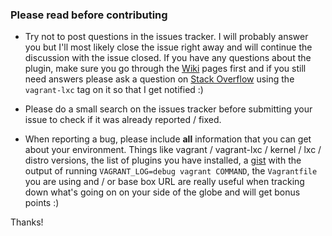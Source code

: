 ### Please read before contributing

* Try not to post questions in the issues tracker. I will probably answer you
  but I'll most likely close the issue right away and will continue the discussion
  with the issue closed. If you have any questions about the plugin, make sure
  you go through the [Wiki](https://github.com/fgrehm/vagrant-lxc/wiki) pages
  first and if you still need answers please ask a question on [Stack Overflow](http://stackoverflow.com/questions/tagged/vagrant-lxc)
  using the `vagrant-lxc` tag on it so that I get notified :)

* Please do a small search on the issues tracker before submitting your issue to
  check if it was already reported / fixed.

* When reporting a bug, please include **all** information that you can get
  about your environment. Things like vagrant / vagrant-lxc / kernel / lxc /
  distro versions, the list of plugins you have installed, a [gist](https://gist.github.com/)
  with the output of running `VAGRANT_LOG=debug vagrant COMMAND`, the `Vagrantfile`
  you are using and / or base box URL are really useful when tracking down what's
  going on on your side of the globe and will get bonus points :)

Thanks!
